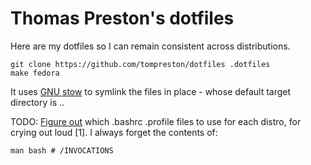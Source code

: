 # Thomas Preston's dotfiles
Here are my dotfiles so I can remain consistent across distributions.

    git clone https://github.com/tompreston/dotfiles .dotfiles
    make fedora

It uses [GNU stow](https://www.gnu.org/software/stow/manual/stow.html) to
symlink the files in place - whose default target directory is ..

TODO: [Figure out](https://shreevatsa.wordpress.com/2008/03/30/zshbash-startup-files-loading-order-bashrc-zshrc-etc/)
which .bashrc .profile files to use for each distro, for crying out loud [1]. I
always forget the contents of:

    man bash # /INVOCATIONS
